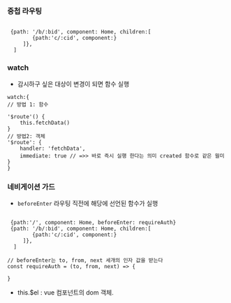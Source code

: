 ### 중첩 라우팅
```vue

 {path: '/b/:bid', component: Home, children:[
        {path:'c/:cid', component:}
     ]},
  ]
```
### watch
- 감시하구 싶은 대상이 변경이 되면 함수 실행
```vue
watch:{
// 방법 1: 함수

'$route'() {
    this.fetchData()
}
// 방법2: 객체
'$route': {
    handler: 'fetchData',
    immediate: true // =>> 바로 즉시 실행 한다는 의미 created 함수로 같은 읠미
}
}
```
### 네비게이션 가드
- ```beforeEnter``` 라우팅 직전에 해당에 선언된 함수가 실행
```vue

 {path:'/', component: Home, beforeEnter: requireAuth}
 {path: '/b/:bid', component: Home, children:[
        {path:'c/:cid', component:}
     ]},
  ]
```
```vue
// beforeEnter는 to, from, next 세개의 인자 값을 받는다
const requireAuth = (to, from, next) => {

}
```

- this.$el : vue 컴포넌트의 dom 객체.

